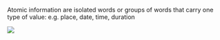 Atomic information are isolated words or groups of words that carry one type of value: e.g. place, date, time, duration

![](assets/gifs/show-atoms.gif)

